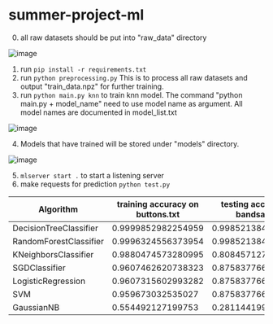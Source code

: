 # summer-project-ml

0. all raw datasets should be put into "raw_data" directory

![image](https://user-images.githubusercontent.com/45914103/153745493-497b32b7-f7cb-420c-9533-b079b88519dc.png)

1. run ```pip install -r requirements.txt```
2. run ```python preprocessing.py``` This is to process all raw datasets and output "train_data.npz" for further training.
3. run ```python main.py knn``` to train knn model. The command "python main.py + model_name" need to use model name as argument. All model names are documented in model_list.txt

![image](https://user-images.githubusercontent.com/45914103/153745596-6700584a-bf62-4ff1-91f7-09f6e75b14ba.png)

4. Models that have trained will be stored under "models" directory.

![image](https://user-images.githubusercontent.com/45914103/153745553-1b3da0a4-b5be-4f7d-90e4-306f50286431.png)

5. ```mlserver start .``` to start a listening server
6. make requests for prediction ```python test.py```


| Algorithm | training accuracy on buttons.txt | testing accuracy on bandsaw.txt |
| ----------- | ----------- | ----------- |
| DecisionTreeClassifier | 0.9999852982254959 | 0.9985213846472742 |
| RandomForestClassifier | 0.9996324556373954 | 0.9985213846472742 |
| KNeighborsClassifier | 0.9880474573280995 | 0.8084571270641885 |
| SGDClassifier | 0.9607462620738323 | 0.8758377668762524 |
| LogisticRegression | 0.9607315602993282 | 0.8758377668762524 |
| SVM | 0.959673032535027 | 0.8758377668762524 |
| GaussianNB | 0.554492127199753 | 0.28114419954397846 |
